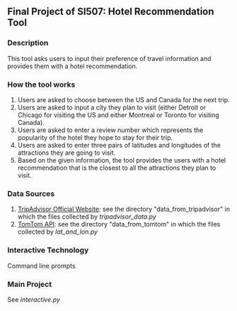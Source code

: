 ## Final Project of SI507: Hotel Recommendation Tool ##
### Description ###
This tool asks users to input their preference of travel information and provides them with a hotel recommendation.
### How the tool works ###
1. Users are asked to choose between the US and Canada for the next trip.
2. Users are asked to input a city they plan to visit (either Detroit or Chicago for visiting the US and either Montreal or Toronto for visiting Canada).
3. Users are asked to enter a review number which represents the popularity of the hotel they hope to stay for their trip.
4. Users are asked to enter three pairs of latitudes and longitudes of the attractions they are going to visit.
5. Based on the given information, the tool provides the users with a hotel recommendation that is the closest to all the attractions they plan to visit.
### Data Sources ###
1.	[TripAdvisor Official Website](https://www.tripadvisor.com/): see the directory "data_from_tripadvisor" in which the files collected by *tripadvisor_data.py*
2.  [TomTom API](https://developer.tomtom.com/geocoding-api/documentation/product-information/introduction): see the directory "data_from_tomtom" in which the files collected by *lat_and_lon.py*
### Interactive Technology ###
Command line prompts
### Main Project ###
See *interactive.py*
